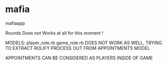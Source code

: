 mafia
=====

mafiaapp


Rounds Does not Works at all for this moment !


MODELS:
    player_role.rb
    game_role.rb
DOES NOT WORK AS WELL, TRYING TO EXTRACT ROLIFY PROCESS OUT FROM APPOINTMENTS MODEL


APPOINTMENTS CAN BE CONSIDERED AS PLAYERS INSIDE OF GAME
